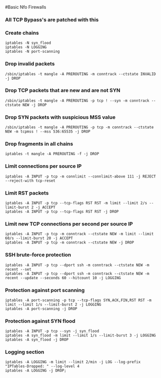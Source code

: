 #Basic Nfo Firewalls 
### All TCP Bypass's are patched with this

### Create chains ###
```
iptables -N syn_flood
iptables -N LOGGING
iptables -N port-scanning 
 ```
 
### Drop invalid packets ### 
```
/sbin/iptables -t mangle -A PREROUTING -m conntrack --ctstate INVALID -j DROP  
```

### Drop TCP packets that are new and are not SYN ### 
```
/sbin/iptables -t mangle -A PREROUTING -p tcp ! --syn -m conntrack --ctstate NEW -j DROP 
```

### Drop SYN packets with suspicious MSS value ### 
```
/sbin/iptables -t mangle -A PREROUTING -p tcp -m conntrack --ctstate NEW -m tcpmss ! --mss 536:65535 -j DROP    
 ```
 
### Drop fragments in all chains ### 
```
iptables -t mangle -A PREROUTING -f -j DROP  
```

### Limit connections per source IP ### 
```
iptables -A INPUT -p tcp -m connlimit --connlimit-above 111 -j REJECT --reject-with tcp-reset  
 ```
 
### Limit RST packets ### 
```
iptables -A INPUT -p tcp --tcp-flags RST RST -m limit --limit 2/s --limit-burst 2 -j ACCEPT 
iptables -A INPUT -p tcp --tcp-flags RST RST -j DROP  
```

### Limit new TCP connections per second per source IP ### 
```
iptables -A INPUT -p tcp -m conntrack --ctstate NEW -m limit --limit 60/s --limit-burst 20 -j ACCEPT 
iptables -A INPUT -p tcp -m conntrack --ctstate NEW -j DROP  
 ```
 
### SSH brute-force protection ### 
```
iptables -A INPUT -p tcp --dport ssh -m conntrack --ctstate NEW -m recent --set 
iptables -A INPUT -p tcp --dport ssh -m conntrack --ctstate NEW -m recent --update --seconds 60 --hitcount 10 -j LOGGING  
 ```
 
### Protection against port scanning ### 
```
iptables -A port-scanning -p tcp --tcp-flags SYN,ACK,FIN,RST RST -m limit --limit 1/s --limit-burst 2 -j LOGGING 
iptables -A port-scanning -j DROP
``` 

### Protection against SYN flood ###
```
iptables -A INPUT -p tcp --syn -j syn_flood
iptables -A syn_flood -m limit --limit 1/s --limit-burst 3 -j LOGGING
iptables -A syn_flood -j DROP
 ```
### Logging section ###
```
iptables -A LOGGING -m limit --limit 2/min -j LOG --log-prefix "IPTables-Dropped: " --log-level 4
iptables -A LOGGING -j DROP;
```
